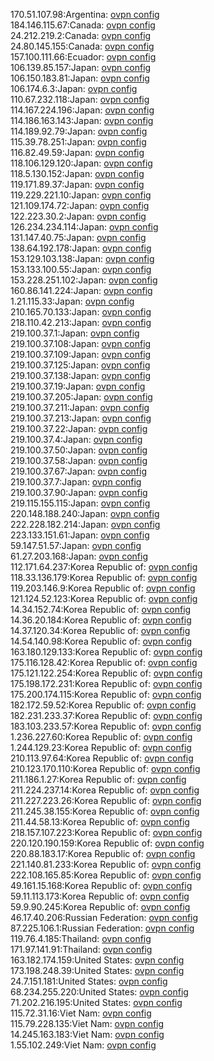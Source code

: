 170.51.107.98:Argentina: [ovpn config](vpn/170_51_107_98.ovpn)  
184.146.115.67:Canada: [ovpn config](vpn/184_146_115_67.ovpn)  
24.212.219.2:Canada: [ovpn config](vpn/24_212_219_2.ovpn)  
24.80.145.155:Canada: [ovpn config](vpn/24_80_145_155.ovpn)  
157.100.111.66:Ecuador: [ovpn config](vpn/157_100_111_66.ovpn)  
106.139.85.157:Japan: [ovpn config](vpn/106_139_85_157.ovpn)  
106.150.183.81:Japan: [ovpn config](vpn/106_150_183_81.ovpn)  
106.174.6.3:Japan: [ovpn config](vpn/106_174_6_3.ovpn)  
110.67.232.118:Japan: [ovpn config](vpn/110_67_232_118.ovpn)  
114.167.224.196:Japan: [ovpn config](vpn/114_167_224_196.ovpn)  
114.186.163.143:Japan: [ovpn config](vpn/114_186_163_143.ovpn)  
114.189.92.79:Japan: [ovpn config](vpn/114_189_92_79.ovpn)  
115.39.78.251:Japan: [ovpn config](vpn/115_39_78_251.ovpn)  
116.82.49.59:Japan: [ovpn config](vpn/116_82_49_59.ovpn)  
118.106.129.120:Japan: [ovpn config](vpn/118_106_129_120.ovpn)  
118.5.130.152:Japan: [ovpn config](vpn/118_5_130_152.ovpn)  
119.171.89.37:Japan: [ovpn config](vpn/119_171_89_37.ovpn)  
119.229.221.10:Japan: [ovpn config](vpn/119_229_221_10.ovpn)  
121.109.174.72:Japan: [ovpn config](vpn/121_109_174_72.ovpn)  
122.223.30.2:Japan: [ovpn config](vpn/122_223_30_2.ovpn)  
126.234.234.114:Japan: [ovpn config](vpn/126_234_234_114.ovpn)  
131.147.40.75:Japan: [ovpn config](vpn/131_147_40_75.ovpn)  
138.64.192.178:Japan: [ovpn config](vpn/138_64_192_178.ovpn)  
153.129.103.138:Japan: [ovpn config](vpn/153_129_103_138.ovpn)  
153.133.100.55:Japan: [ovpn config](vpn/153_133_100_55.ovpn)  
153.228.251.102:Japan: [ovpn config](vpn/153_228_251_102.ovpn)  
160.86.141.224:Japan: [ovpn config](vpn/160_86_141_224.ovpn)  
1.21.115.33:Japan: [ovpn config](vpn/1_21_115_33.ovpn)  
210.165.70.133:Japan: [ovpn config](vpn/210_165_70_133.ovpn)  
218.110.42.213:Japan: [ovpn config](vpn/218_110_42_213.ovpn)  
219.100.37.1:Japan: [ovpn config](vpn/219_100_37_1.ovpn)  
219.100.37.108:Japan: [ovpn config](vpn/219_100_37_108.ovpn)  
219.100.37.109:Japan: [ovpn config](vpn/219_100_37_109.ovpn)  
219.100.37.125:Japan: [ovpn config](vpn/219_100_37_125.ovpn)  
219.100.37.138:Japan: [ovpn config](vpn/219_100_37_138.ovpn)  
219.100.37.19:Japan: [ovpn config](vpn/219_100_37_19.ovpn)  
219.100.37.205:Japan: [ovpn config](vpn/219_100_37_205.ovpn)  
219.100.37.211:Japan: [ovpn config](vpn/219_100_37_211.ovpn)  
219.100.37.213:Japan: [ovpn config](vpn/219_100_37_213.ovpn)  
219.100.37.22:Japan: [ovpn config](vpn/219_100_37_22.ovpn)  
219.100.37.4:Japan: [ovpn config](vpn/219_100_37_4.ovpn)  
219.100.37.50:Japan: [ovpn config](vpn/219_100_37_50.ovpn)  
219.100.37.58:Japan: [ovpn config](vpn/219_100_37_58.ovpn)  
219.100.37.67:Japan: [ovpn config](vpn/219_100_37_67.ovpn)  
219.100.37.7:Japan: [ovpn config](vpn/219_100_37_7.ovpn)  
219.100.37.90:Japan: [ovpn config](vpn/219_100_37_90.ovpn)  
219.115.155.115:Japan: [ovpn config](vpn/219_115_155_115.ovpn)  
220.148.188.240:Japan: [ovpn config](vpn/220_148_188_240.ovpn)  
222.228.182.214:Japan: [ovpn config](vpn/222_228_182_214.ovpn)  
223.133.151.61:Japan: [ovpn config](vpn/223_133_151_61.ovpn)  
59.147.51.57:Japan: [ovpn config](vpn/59_147_51_57.ovpn)  
61.27.203.168:Japan: [ovpn config](vpn/61_27_203_168.ovpn)  
112.171.64.237:Korea Republic of: [ovpn config](vpn/112_171_64_237.ovpn)  
118.33.136.179:Korea Republic of: [ovpn config](vpn/118_33_136_179.ovpn)  
119.203.146.9:Korea Republic of: [ovpn config](vpn/119_203_146_9.ovpn)  
121.124.52.123:Korea Republic of: [ovpn config](vpn/121_124_52_123.ovpn)  
14.34.152.74:Korea Republic of: [ovpn config](vpn/14_34_152_74.ovpn)  
14.36.20.184:Korea Republic of: [ovpn config](vpn/14_36_20_184.ovpn)  
14.37.120.34:Korea Republic of: [ovpn config](vpn/14_37_120_34.ovpn)  
14.54.140.98:Korea Republic of: [ovpn config](vpn/14_54_140_98.ovpn)  
163.180.129.133:Korea Republic of: [ovpn config](vpn/163_180_129_133.ovpn)  
175.116.128.42:Korea Republic of: [ovpn config](vpn/175_116_128_42.ovpn)  
175.121.122.254:Korea Republic of: [ovpn config](vpn/175_121_122_254.ovpn)  
175.198.172.231:Korea Republic of: [ovpn config](vpn/175_198_172_231.ovpn)  
175.200.174.115:Korea Republic of: [ovpn config](vpn/175_200_174_115.ovpn)  
182.172.59.52:Korea Republic of: [ovpn config](vpn/182_172_59_52.ovpn)  
182.231.233.37:Korea Republic of: [ovpn config](vpn/182_231_233_37.ovpn)  
183.103.233.57:Korea Republic of: [ovpn config](vpn/183_103_233_57.ovpn)  
1.236.227.60:Korea Republic of: [ovpn config](vpn/1_236_227_60.ovpn)  
1.244.129.23:Korea Republic of: [ovpn config](vpn/1_244_129_23.ovpn)  
210.113.97.64:Korea Republic of: [ovpn config](vpn/210_113_97_64.ovpn)  
210.123.170.110:Korea Republic of: [ovpn config](vpn/210_123_170_110.ovpn)  
211.186.1.27:Korea Republic of: [ovpn config](vpn/211_186_1_27.ovpn)  
211.224.237.14:Korea Republic of: [ovpn config](vpn/211_224_237_14.ovpn)  
211.227.223.26:Korea Republic of: [ovpn config](vpn/211_227_223_26.ovpn)  
211.245.38.155:Korea Republic of: [ovpn config](vpn/211_245_38_155.ovpn)  
211.44.58.13:Korea Republic of: [ovpn config](vpn/211_44_58_13.ovpn)  
218.157.107.223:Korea Republic of: [ovpn config](vpn/218_157_107_223.ovpn)  
220.120.190.159:Korea Republic of: [ovpn config](vpn/220_120_190_159.ovpn)  
220.88.183.17:Korea Republic of: [ovpn config](vpn/220_88_183_17.ovpn)  
221.140.81.233:Korea Republic of: [ovpn config](vpn/221_140_81_233.ovpn)  
222.108.165.85:Korea Republic of: [ovpn config](vpn/222_108_165_85.ovpn)  
49.161.15.168:Korea Republic of: [ovpn config](vpn/49_161_15_168.ovpn)  
59.11.113.173:Korea Republic of: [ovpn config](vpn/59_11_113_173.ovpn)  
59.9.90.245:Korea Republic of: [ovpn config](vpn/59_9_90_245.ovpn)  
46.17.40.206:Russian Federation: [ovpn config](vpn/46_17_40_206.ovpn)  
87.225.106.1:Russian Federation: [ovpn config](vpn/87_225_106_1.ovpn)  
119.76.4.185:Thailand: [ovpn config](vpn/119_76_4_185.ovpn)  
171.97.141.91:Thailand: [ovpn config](vpn/171_97_141_91.ovpn)  
163.182.174.159:United States: [ovpn config](vpn/163_182_174_159.ovpn)  
173.198.248.39:United States: [ovpn config](vpn/173_198_248_39.ovpn)  
24.7.151.181:United States: [ovpn config](vpn/24_7_151_181.ovpn)  
68.234.255.220:United States: [ovpn config](vpn/68_234_255_220.ovpn)  
71.202.216.195:United States: [ovpn config](vpn/71_202_216_195.ovpn)  
115.72.31.16:Viet Nam: [ovpn config](vpn/115_72_31_16.ovpn)  
115.79.228.135:Viet Nam: [ovpn config](vpn/115_79_228_135.ovpn)  
14.245.163.183:Viet Nam: [ovpn config](vpn/14_245_163_183.ovpn)  
1.55.102.249:Viet Nam: [ovpn config](vpn/1_55_102_249.ovpn)  
